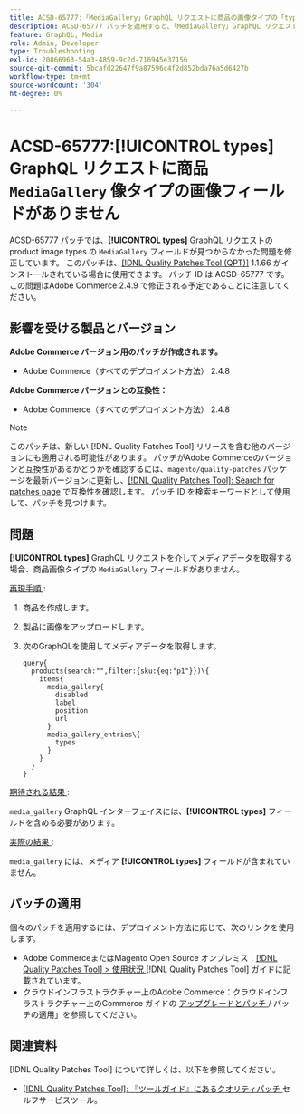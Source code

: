 ```yaml
---
title: ACSD-65777:「MediaGallery」GraphQL リクエストに商品の画像タイプの「types」フィールドがありません
description: ACSD-65777 パッチを適用すると、「MediaGallery」GraphQL リクエストで商品の画像タイプの「types」フィールドが見つからなかったAdobe Commerceの問題を修正できます。
feature: GraphQL, Media
role: Admin, Developer
type: Troubleshooting
exl-id: 20866963-54a3-4859-9c2d-716945e37156
source-git-commit: 5bcafd22647f9a87596c4f2d852bda76a5d6427b
workflow-type: tm+mt
source-wordcount: '304'
ht-degree: 0%

---
```


# ACSD-65777:**[!UICONTROL types]** GraphQL リクエストに商品 `MediaGallery` 像タイプの画像フィールドがありません

ACSD-65777 パッチでは、**[!UICONTROL types]** GraphQL リクエストの product image types の `MediaGallery` フィールドが見つからなかった問題を修正しています。 このパッチは、[[!DNL Quality Patches Tool (QPT)]](/help/tools/quality-patches-tool/quality-patches-tool-to-self-serve-quality-patches.md) 1.1.66 がインストールされている場合に使用できます。 パッチ ID は ACSD-65777 です。 この問題はAdobe Commerce 2.4.9 で修正される予定であることに注意してください。

## 影響を受ける製品とバージョン

**Adobe Commerce バージョン用のパッチが作成されます。**

* Adobe Commerce（すべてのデプロイメント方法） 2.4.8

**Adobe Commerce バージョンとの互換性：**

* Adobe Commerce（すべてのデプロイメント方法） 2.4.8

>[!NOTE]
>
>このパッチは、新しい [!DNL Quality Patches Tool] リリースを含む他のバージョンにも適用される可能性があります。 パッチがAdobe Commerceのバージョンと互換性があるかどうかを確認するには、`magento/quality-patches` パッケージを最新バージョンに更新し、[[!DNL Quality Patches Tool]: Search for patches page](https://experienceleague.adobe.com/tools/commerce-quality-patches/index.html) で互換性を確認します。 パッチ ID を検索キーワードとして使用して、パッチを見つけます。

## 問題

**[!UICONTROL types]** GraphQL リクエストを介してメディアデータを取得する場合、商品画像タイプの `MediaGallery` フィールドがありません。

<u> 再現手順 </u>:

1. 商品を作成します。
1. 製品に画像をアップロードします。
1. 次のGraphQLを使用してメディアデータを取得します。

   ```
   query{
     products(search:"",filter:{sku:{eq:"p1"}})\{
       items{
         media_gallery{
           disabled
           label
           position
           url
         }
         media_gallery_entries\{
           types
         }
       }
     }
   }
   ```

<u> 期待される結果 </u>:

`media_gallery` GraphQL インターフェイスには、**[!UICONTROL types]** フィールドを含める必要があります。

<u> 実際の結果 </u>:

`media_gallery` には、メディア **[!UICONTROL types]** フィールドが含まれていません。

## パッチの適用

個々のパッチを適用するには、デプロイメント方法に応じて、次のリンクを使用します。

* Adobe CommerceまたはMagento Open Source オンプレミス：[[!DNL Quality Patches Tool] > 使用状況 ](/help/tools/quality-patches-tool/usage.md)[!DNL Quality Patches Tool] ガイドに記載されています。
* クラウドインフラストラクチャー上のAdobe Commerce：クラウドインフラストラクチャー上のCommerce ガイドの [ アップグレードとパッチ ](https://experienceleague.adobe.com/docs/commerce-cloud-service/user-guide/develop/upgrade/apply-patches.html)/ パッチの適用」を参照してください。

## 関連資料

[!DNL Quality Patches Tool] について詳しくは、以下を参照してください。

* [[!DNL Quality Patches Tool]: 『ツールガイド』にあるクオリティパッチ ](/help/tools/quality-patches-tool/quality-patches-tool-to-self-serve-quality-patches.md) セルフサービスツール。

